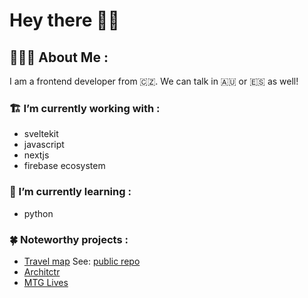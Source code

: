 # Hey there 👋🏼

## 👨🏼‍💻 About Me :

I am a frontend developer from 🇨🇿. We can talk in 🇦🇺 or 🇪🇸 as well!

### 🏗 I’m currently working with :

- sveltekit
- javascript
- nextjs
- firebase ecosystem   

### 🤹 I’m currently learning :

- python

### 🍀 Noteworthy projects :
- [Travel map](https://sweet-speculoos-aa9bc9.netlify.app/) See: [public repo](https://github.com/biscarrosse/travel-map)
- [Architctr](https://architctr.com/)
- [MTG Lives](https://mtglives.com/)

